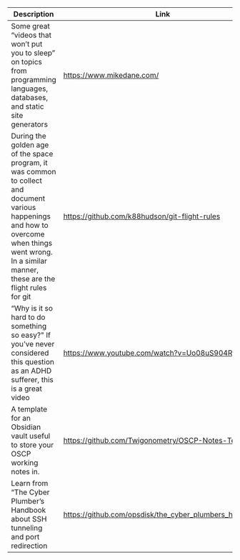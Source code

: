 Description | Link
------------ | ------------
Some great “videos that won’t put you to sleep” on topics from programming languages, databases, and static site generators | https://www.mikedane.com/
During the golden age of the space program, it was common to collect and document various happenings and how to overcome when things went wrong. In a similar manner, these are the flight rules for git | https://github.com/k88hudson/git-flight-rules
“Why is it so hard to do something so easy?" If you’ve never considered this question as an ADHD sufferer, this is a great video | https://www.youtube.com/watch?v=Uo08uS904Rg
A template for an Obsidian vault useful to  store your OSCP working notes in. | https://github.com/Twigonometry/OSCP-Notes-Template
Learn from “The Cyber Plumber’s Handbook about SSH tunneling and port redirection | https://github.com/opsdisk/the_cyber_plumbers_handbook
